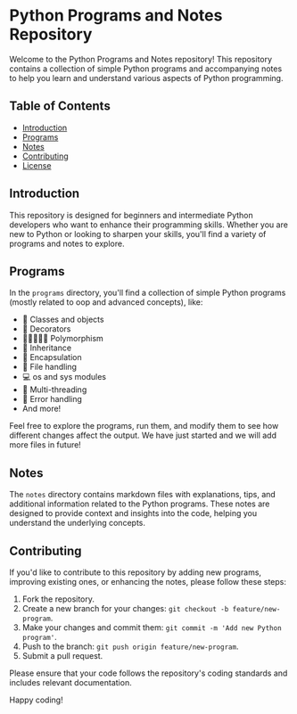 # Python Programs and Notes Repository

Welcome to the Python Programs and Notes repository! This repository contains a collection of simple Python programs and accompanying notes to help you learn and understand various aspects of Python programming.

## Table of Contents

- [Introduction](#introduction)
- [Programs](#programs)
- [Notes](#notes)
- [Contributing](#contributing)
- [License](#license)

## Introduction

This repository is designed for beginners and intermediate Python developers who want to enhance their programming skills. Whether you are new to Python or looking to sharpen your skills, you'll find a variety of programs and notes to explore.

## Programs

In the `programs` directory, you'll find a collection of simple Python programs (mostly related to oop and advanced concepts), like:

- 📘 Classes and objects
- 🌼 Decorators
- 👨🏻‍🤝‍👨🏻 Polymorphism 
- 👶 Inheritance
- 💊 Encapsulation
- 📂 File handling
- 💻 os and sys modules
- 🔗 Multi-threading
- 🛑 Error handling
- And more!

Feel free to explore the programs, run them, and modify them to see how different changes affect the output.
We have just started and we will add more files in future! 

## Notes

The `notes` directory contains markdown files with explanations, tips, and additional information related to the Python programs. These notes are designed to provide context and insights into the code, helping you understand the underlying concepts.

## Contributing

If you'd like to contribute to this repository by adding new programs, improving existing ones, or enhancing the notes, please follow these steps:

1. Fork the repository.
2. Create a new branch for your changes: `git checkout -b feature/new-program`.
3. Make your changes and commit them: `git commit -m 'Add new Python program'`.
4. Push to the branch: `git push origin feature/new-program`.
5. Submit a pull request.

Please ensure that your code follows the repository's coding standards and includes relevant documentation.

Happy coding!
